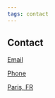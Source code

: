 ```yaml
---
tags: contact
---
```


## Contact

<i class="fas fa-at" data-contact="Email: brad@nexusseven.com"></i>[Email](mailto:brad@nexusseven.com)

<i class="fas fa-phone" data-contact="Phone  +33970408444"></i>[Phone](tel:+33970408444")

<!-- <i class="fas fa-sms" data-contact="  SMS: +442070971340"></i>[SMS](sms:+442070971340) -->

<i class="fas fa-map-marker-alt" data-contact="Location: Paris, FR"></i>[Paris, FR](https://goo.gl/maps/9B85K6jJ4z9Jyx2p6)

<!-- ![Brad Bust](img/brad-bust-pub1.png) -->
